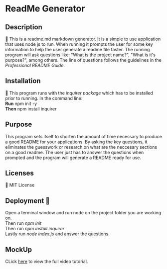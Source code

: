# ReadMe Generator

## Description

🔎 This is a readme.md markdown generator. It is a simple to use application that uses node js to run. When running it prompts the user for some key information to help the user generate a readme file faster. The running program will ask questions like: "What is the project name?", "What is it's purpose?", among others. The line of questions follows the guidelines in the *Professional README Guide*.

## Installation

💾 This program runs with the *inquirer package* which has to be installed prior to running. 
In the command line:   
**Run** npm init -y  
**Then** npm install inquirer

## Purpose

This program sets itself to shorten the amount of time necessary to produce a good README for your applications. By asking the key questions, it eliminates the guesswork or research on what are the neccesary sections on a good readme. The user just has to answer the questions when prompted and the program will generate a README ready for use.

## Licenses

🪪 MIT License

## Deployment 🚀

Open a terminal window and run node on the project folder you are working on.  
Then run *npm init*  
Then run *npm install inquirer*  
Lastly run *node index.js* and answer the questions.

## MockUp

CLick [here]() to view the full video tutorial.